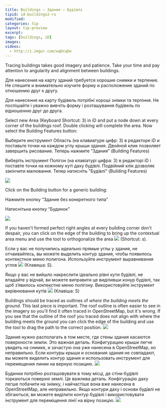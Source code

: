 ```yaml
---
title: Buildings – Здания – Будівлі
tipid: id-buildings2-ru
modified:
categories: tip
layout: tip-preview
excerpt:
tags: [buildings, iD]
images:
videos: 
  - http://i.imgur.com/wqDcqDe
---
```

Tracing buildings takes good imagery and patience. Take your time and pay attention to angularity and alignment between buildings. 

Для нанесения на карту зданий требуется хорошие снимки и терпение. Не спешите и внимательно изучите форму и расположение зданий по отношению друг к другу.

Для нанесення на карту будівель потрібні хороші знімки та терпіння. Не поспішайте і уважно вивчіть форму і розташування будівель по відношенню друг до друга.

Select new Area (Keyboard Shortcut: 3) in iD and put a node down at every corner of the buildings roof. Double clicking will complete the area. Now select the Building Features button: 

Выберите инструмент Область (на клавиатуре цифр: 3) в редакторе iD и поставьте точки на каждом углу крыши здания. Двойной клик позволяет завершить рисование. Теперь нажмите “Здания” (Building Features)

Виберіть інструмент Полігон (на клавіатурі цифра: 3) в редакторі iD і поставте точки на кожному куті даху будівлі. Подвійний клік дозволяє закінчити малювання. Тепер натисніть "Будівлі" (Building Features)


<img src="{{ site.baseurl }}/images/building_features_button.PNG">

<p> Click on the Building button for a generic building: </p>

Нажмите кнопку “Здание без конкретного типа”

Натиснітьна кнопку “Будинок”

<img src="{{ site.baseurl }}/images/building_button.PNG">

If you haven't formed perfect right angles at every building corner don't despair, you can click on the edge of the building to bring up the contextual area menu and use the tool to orthogonalize the area ![](https://cloud.githubusercontent.com/assets/7431774/6630342/3b0f59aa-c8ee-11e4-89a4-c3b5eff9d88c.JPG) (Shortcut: s).

Если у вас не получились идеально прямые углы у здания, не отчаивайтесь, вы можете выделить контур здания, чтобы появилось контекстное меню полигона. Используйте инструмент выравнивания углов ![](https://cloud.githubusercontent.com/assets/7431774/6630342/3b0f59aa-c8ee-11e4-89a4-c3b5eff9d88c.JPG) (Клавиша: S).

Якщо у вас не вийшло накреслити ідеально рівні кути будівлі, не впадайте у відчай, ви можете виправити це виділивши конур будівлі, так щоб з’явилось контекстне меню полігону.
Використовуйте інструмент вирівнювання кутів ![](https://cloud.githubusercontent.com/assets/7431774/6630342/3b0f59aa-c8ee-11e4-89a4-c3b5eff9d88c.JPG) (Клавіша: S)

Buildings should be traced as outlines of *where the building meets the ground*. This last piece is important. The roof outline is often easier to see in the imagery so you'll find it often traced in OpenStreetMap, but it's wrong. If you see that the outline of the roof you traced does not align with where the building meets the ground you can click the edge of the building and use the tool to drag the path to the correct position. ![](https://cloud.githubusercontent.com/assets/7431774/6630355/611e7e28-c8ee-11e4-9371-7f237b46dcb2.JPG)

Здания нужно располагать в том месте, где стены здания касаются поверхности земли. Это важная деталь. Конфигурацию крыши легче увидеть на снимке, и зачастую она уже нанесена в OpenStreetMap, но неправильно. Если контуры крыши и основания здания не совпадают, вы можете виделить контур здания и использовать инструмент для перемещения линии на верную позицию. ![](https://cloud.githubusercontent.com/assets/7431774/6630355/611e7e28-c8ee-11e4-9371-7f237b46dcb2.JPG)

Будинки потрібно розташовувати в тому місці, де стіни будівлі торкаються поверхні землі. Це важлива деталь. Конфігурацію даху легше побачити на знімку, і найчастіше вона вже нанесена в OpenStreetMap, але неправильно. Якщо контури даху і основи будівлі не збігаються, ви можете виділити контур будівлі і використовувати інструмент для переміщення лінії на вірну позицію. ![](https://cloud.githubusercontent.com/assets/7431774/6630355/611e7e28-c8ee-11e4-9371-7f237b46dcb2.JPG)


